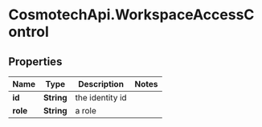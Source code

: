 # CosmotechApi.WorkspaceAccessControl

## Properties

Name | Type | Description | Notes
------------ | ------------- | ------------- | -------------
**id** | **String** | the identity id | 
**role** | **String** | a role | 


